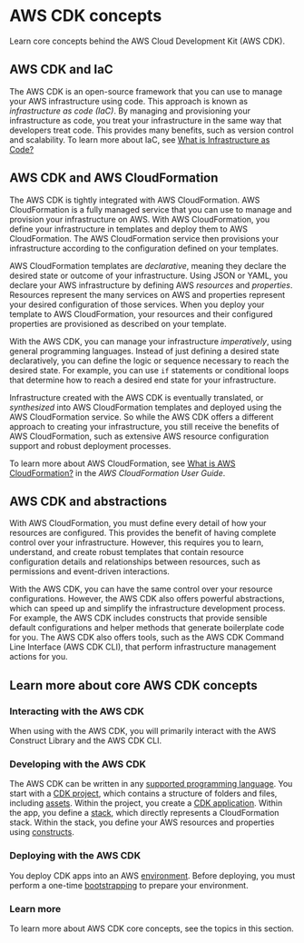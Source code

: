 # AWS CDK concepts<a name="core_concepts"></a>

Learn core concepts behind the AWS Cloud Development Kit \(AWS CDK\)\.

## AWS CDK and IaC<a name="concepts-iac"></a>

The AWS CDK is an open\-source framework that you can use to manage your AWS infrastructure using code\. This approach is known as *infrastructure as code \(IaC\)*\. By managing and provisioning your infrastructure as code, you treat your infrastructure in the same way that developers treat code\. This provides many benefits, such as version control and scalability\. To learn more about IaC, see [What is Infrastructure as Code?](https://aws.amazon.com/what-is/iac/)

## AWS CDK and AWS CloudFormation<a name="concepts-cfn"></a>

The AWS CDK is tightly integrated with AWS CloudFormation\. AWS CloudFormation is a fully managed service that you can use to manage and provision your infrastructure on AWS\. With AWS CloudFormation, you define your infrastructure in templates and deploy them to AWS CloudFormation\. The AWS CloudFormation service then provisions your infrastructure according to the configuration defined on your templates\.

AWS CloudFormation templates are *declarative*, meaning they declare the desired state or outcome of your infrastructure\. Using JSON or YAML, you declare your AWS infrastructure by defining AWS *resources* and *properties*\. Resources represent the many services on AWS and properties represent your desired configuration of those services\. When you deploy your template to AWS CloudFormation, your resources and their configured properties are provisioned as described on your template\.

With the AWS CDK, you can manage your infrastructure *imperatively*, using general programming languages\. Instead of just defining a desired state declaratively, you can define the logic or sequence necessary to reach the desired state\. For example, you can use `if` statements or conditional loops that determine how to reach a desired end state for your infrastructure\.

Infrastructure created with the AWS CDK is eventually translated, or *synthesized* into AWS CloudFormation templates and deployed using the AWS CloudFormation service\. So while the AWS CDK offers a different approach to creating your infrastructure, you still receive the benefits of AWS CloudFormation, such as extensive AWS resource configuration support and robust deployment processes\.

To learn more about AWS CloudFormation, see [ What is AWS CloudFormation?](https://docs.aws.amazon.com/AWSCloudFormation/latest/UserGuide/Welcome.html) in the *AWS CloudFormation User Guide*\.

## AWS CDK and abstractions<a name="concepts-abstractions"></a>

With AWS CloudFormation, you must define every detail of how your resources are configured\. This provides the benefit of having complete control over your infrastructure\. However, this requires you to learn, understand, and create robust templates that contain resource configuration details and relationships between resources, such as permissions and event\-driven interactions\.

With the AWS CDK, you can have the same control over your resource configurations\. However, the AWS CDK also offers powerful abstractions, which can speed up and simplify the infrastructure development process\. For example, the AWS CDK includes constructs that provide sensible default configurations and helper methods that generate boilerplate code for you\. The AWS CDK also offers tools, such as the AWS CDK Command Line Interface \(AWS CDK CLI\), that perform infrastructure management actions for you\.

## Learn more about core AWS CDK concepts<a name="concepts-learn"></a>

### Interacting with the AWS CDK<a name="concepts-learn-interact"></a>

When using with the AWS CDK, you will primarily interact with the AWS Construct Library and the AWS CDK CLI\.

### Developing with the AWS CDK<a name="concepts-learn-develop"></a>

The AWS CDK can be written in any [supported programming language](languages.md)\. You start with a [CDK project](projects.md), which contains a structure of folders and files, including [assets](assets.md)\. Within the project, you create a [CDK application](apps.md)\. Within the app, you define a [stack](stacks.md), which directly represents a CloudFormation stack\. Within the stack, you define your AWS resources and properties using [constructs](constructs.md)\.

### Deploying with the AWS CDK<a name="concepts-learn-deploy"></a>

You deploy CDK apps into an AWS [environment](environments.md)\. Before deploying, you must perform a one\-time [bootstrapping](bootstrapping.md) to prepare your environment\.

### Learn more<a name="concepts-learn-more"></a>

To learn more about AWS CDK core concepts, see the topics in this section\.
